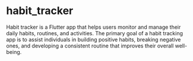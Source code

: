 # habit_tracker
Habit tracker is a Flutter app that  helps users monitor and manage their daily habits, routines, and activities. The primary goal of a habit tracking app is to assist individuals in building positive habits, breaking negative ones, and developing a consistent routine that improves their overall well-being.
